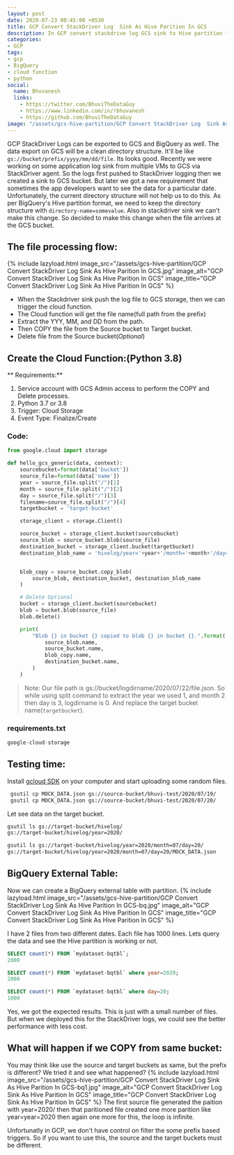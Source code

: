 ```yaml
---
layout: post
date: 2020-07-23 00:45:00 +0530
title: GCP Convert StackDriver Log  Sink As Hive Parition In GCS
description: In GCP convert stackdrive log GCS sink to Hive partition format to efficiently use BigQuery external table.
categories:
- GCP
tags:
- gcp
- BigQuery
- cloud function
- python
social:
  name: Bhuvanesh
  links:
    - https://twitter.com/BhuviTheDataGuy
    - https://www.linkedin.com/in/rbhuvanesh
    - https://github.com/BhuviTheDataGuy
image: "/assets/gcs-hive-partition/GCP Convert StackDriver Log  Sink As Hive Parition In GCS.jpg"
---
```

GCP StackDriver Logs can be exported to GCS and BigQuery as well. The data export on GCS will be a clean directory structure. It'll be like `gs://bucket/prefix/yyyy/mm/dd/file`. Its looks good. Recently we were working on some application log sink from multiple VMs to GCS via StackDriver agent. So the logs first pushed to StackDriver logging then we created a sink to GCS bucket. But later we got a new requirement that sometimes the app developers want to see the data for a particular date. Unfortunately, the current directory structure will not help us to do this. As per BigQuery's Hive partition format, we need to keep the directory structure with `directory-name=somevalue`. Also in stackdriver sink we can't make this change. So decided to make this change when the file arrives at the GCS bucket.

## The file processing flow:

{% include lazyload.html image_src="/assets/gcs-hive-partition/GCP Convert StackDriver Log  Sink As Hive Parition In GCS.jpg" image_alt="GCP Convert StackDriver Log  Sink As Hive Parition In GCS" image_title="GCP Convert StackDriver Log  Sink As Hive Parition In GCS" %}

* When the Stackdriver sink push the log file to GCS storage, then we can trigger the cloud function.
* The Cloud function will get the file name(full path from the prefix)
* Extract the YYY, MM, and DD from the path.
* Then COPY the file from the Source bucket to Target bucket.
* Delete file from the Source bucket(_Optional_)

## Create the Cloud Function:(Python 3.8)

** Requirements:**
1. Service account with GCS Admin access to perform the COPY and Delete processes.
2. Python 3.7 or 3.8
3. Trigger: Cloud Storage 
4. Event Type: Finalize/Create

### Code:

```python
from google.cloud import storage

def hello_gcs_generic(data, context):
    sourcebucket=format(data['bucket'])
    source_file=format(data['name'])
    year = source_file.split("/")[1]
    month = source_file.split("/")[2]
    day = source_file.split("/")[3]
    filename=source_file.split("/")[4]
    targetbucket = 'target-bucket'

    storage_client = storage.Client()

    source_bucket = storage_client.bucket(sourcebucket)
    source_blob = source_bucket.blob(source_file)
    destination_bucket = storage_client.bucket(targetbucket)
    destination_blob_name = 'hivelog/year='+year+'/month='+month+'/day='+day+'/'+filename


    blob_copy = source_bucket.copy_blob(
        source_blob, destination_bucket, destination_blob_name
    )

    # Delete Optional
    bucket = storage_client.bucket(sourcebucket)
    blob = bucket.blob(source_file)
    blob.delete()

    print(
        "Blob {} in bucket {} copied to blob {} in bucket {}.".format(
            source_blob.name,
            source_bucket.name,
            blob_copy.name,
            destination_bucket.name,
        )
    )
```

> Note: Our file path is gs://bucket/logdirname/2020/07/22/file.json.
So while using split command to extract the year we used 1, and month 2 then day is 3, logdirname is 0. And replace the target bucket name(`targetbucket`).

### requirements.txt 

```python
google-cloud-storage
```
## Testing time:

Install [gcloud SDK](https://cloud.google.com/sdk/gcloud) on  your computer and start uploading some random files. 
```bash
 gsutil cp MOCK_DATA.json gs://source-bucket/bhuvi-test/2020/07/19/
 gsutil cp MOCK_DATA.json gs://source-bucket/bhuvi-test/2020/07/20/
```
Let see data on the target bucket.
```bash
gsutil ls gs://target-bucket/hivelog/
gs://target-bucket/hivelog/year=2020/

gsutil ls gs://target-bucket/hivelog/year=2020/month=07/day=20/
gs://target-bucket/hivelog/year=2020/month=07/day=20/MOCK_DATA.json
```
## BigQuery External Table:

Now we can create a BigQuery external table with partition.
{% include lazyload.html image_src="/assets/gcs-hive-partition/GCP Convert StackDriver Log  Sink As Hive Parition In GCS-bq.jpg" image_alt="GCP Convert StackDriver Log  Sink As Hive Parition In GCS" image_title="GCP Convert StackDriver Log  Sink As Hive Parition In GCS" %}

I have 2 files from two different dates. Each file has 1000 lines. Lets query the data and see the Hive partition is working or not.
```sql
SELECT count(*) FROM `mydataset-bqtbl`;
2000

SELECT count(*) FROM `mydataset-bqtbl` where year=2020;
2000

SELECT count(*) FROM `mydataset-bqtbl` where day=20;
1000
```
Yes, we got the expected results. This is just with a small number of files. But when we deployed this for the StackDriver logs, we could see the better performance with less cost.

## What will happen if we COPY from same bucket:

You may think like use the source and target buckets as same, but the prefix is different? We tried it and see what happened? 
{% include lazyload.html image_src="/assets/gcs-hive-partition/GCP Convert StackDriver Log  Sink As Hive Parition In GCS-bq1.jpg" image_alt="GCP Convert StackDriver Log  Sink As Hive Parition In GCS" image_title="GCP Convert StackDriver Log  Sink As Hive Parition In GCS" %}
The first source file generated the paition with year=2020/
then that paritioned file created one more parition like year=year=2020 then again one more for this, the loop is infinite. 

Unfortunatly in GCP, we don't have control on filter the some prefix based triggers. So if you want to use this, the source and the target buckets must be different.